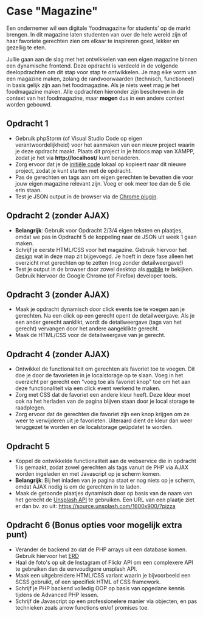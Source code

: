 # Case "Magazine"

Een ondernemer wil een digitale ‘foodmagazine for students’ op de markt brengen. In dit magazine laten studenten van
over de hele wereld zijn of haar favoriete gerechten zien om elkaar te inspireren goed, lekker en gezellig te eten.

Jullie gaan aan de slag met het ontwikkelen van een eigen magazine binnen een dynamische frontend. Deze opdracht is
verdeeld in de volgende deelopdrachten om dit stap voor stap te ontwikkelen. Je mag elke vorm van een magazine maken,
zolang de randvoorwaarden
(technisch, functioneel) in basis gelijk zijn aan het foodmagazine. Als je niets weet mag je het foodmagazine maken.
Alle opdrachten hieronder zijn beschreven in de context van het foodmagazine, maar **mogen** dus in een andere context
worden gebouwd.

## Opdracht 1

- Gebruik phpStorm (of Visual Studio Code op eigen verantwoordelijkheid) voor het aanmaken van een nieuw project waarin
  je deze opdracht maakt. Plaats dit project in je htdocs map van XAMPP, zodat je het
  via **http://localhost/<projectnaam>** kunt benaderen.
- Zorg ervoor dat je de [initiële code](../week1/assignment-start) lokaal op kopieert naar dit nieuwe project, zodat je
  kunt starten met de opdracht.
- Pas de gerechten en tags aan om eigen gerechten te bevatten die voor jouw eigen magazine relevant zijn. Voeg er ook
  meer toe dan de 5 die erin staan.
- Test je JSON output in de browser via de
  [Chrome plugin](https://chrome.google.com/webstore/detail/jsonview/chklaanhfefbnpoihckbnefhakgolnmc?hl=en).

## Opdracht 2 (zonder AJAX)

- **Belangrijk**: Gebruik voor Opdracht 2/3/4 eigen teksten en plaatjes, omdat we pas in Opdracht 5 de koppeling naar de
  JSON uit week 1 gaan maken.
- Schrijf je eerste HTML/CSS voor het magazine. Gebruik hiervoor het
  [design](./design_voorbeeld.png) wat in deze map zit bijgevoegd. Je hoeft in deze fase alleen het overzicht met
  gerechten op te zetten (nog zonder detailweergave!)
- Test je output in de browser door zowel desktop als [mobile](./design_voorbeeld_mobile.png)
  te bekijken. Gebruik hiervoor de Google Chrome (of Firefox) developer tools.

## Opdracht 3 (zonder AJAX)

- Maak je opdracht dynamisch door click events toe te voegen aan je gerechten. Na een click op een gerecht opent de
  detailweergave. Als je een ander gerecht aanklikt, wordt de detailweergave (tags van het gerecht) vervangen door het
  andere aangeklikte gerecht.
- Maak de HTML/CSS voor de detailweergave van je gerecht.

## Opdracht 4 (zonder AJAX)

- Ontwikkel de functionaliteit om gerechten als favoriet toe te voegen. Dit doe je door de favorieten in je localstorage
  op te slaan. Voeg in het overzicht per gerecht een "voeg toe als favoriet knop" toe om het aan deze functionaliteit
  via een click event werkend te maken.
- Zorg met CSS dat de favoriet een andere kleur heeft. Deze kleur moet ook na het herladen van de pagina blijven staan
  door je local storage te raadplegen.
- Zorg ervoor dat de gerechten die favoriet zijn een knop krijgen om ze weer te verwijderen uit je favorieten. Uiteraard
  dient de kleur dan weer teruggezet te worden en de localstorage geüpdatet te worden.

## Opdracht 5

- Koppel de ontwikkelde functionaliteit aan de webservice die in opdracht 1 is gemaakt, zodat zowel gerechten als tags
  vanuit de PHP via AJAX worden ingeladen en met Javascript op je scherm komen.
- **Belangrijk**: Bij het inladen van je pagina staat er nog niets op je scherm, omdat AJAX nodig is om de gerechten in
  te laden.
- Maak de getoonde plaatjes dynamisch door op basis van de naam van het gerecht
  de [Unsplash API](https://source.unsplash.com/) te gebruiken. Een URL van een plaatje ziet er dan bv. zo
  uit: https://source.unsplash.com/1600x900/?pizza

## Opdracht 6 (Bonus opties voor mogelijk extra punt)

- Verander de backend zo dat de PHP arrays uit een database komen. Gebruik hiervoor het [ERD](./optioneel_erd.png)
- Haal de foto's op uit de Instagram of Flickr API om een complexere API te gebruiken dan de eenvoudigere unsplash API.
- Maak een uitgebreidere HTML/CSS variant waarin je bijvoorbeeld een SCSS gebruikt, of een specifiek HTML of CSS
  framework.
- Schrijf je PHP backend volledig OOP op basis van opgedane kennis tijdens de Advanced PHP lessen.
- Schrijf de Javascript op een professionelere manier via objecten, en pas technieken zoals arrow functions en/of
  promises toe.
